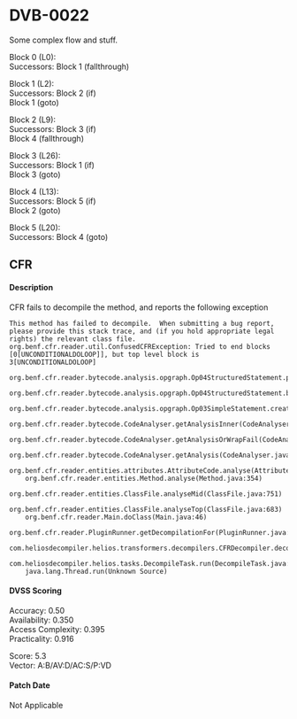 # DVB-0022
Some complex flow and stuff.  
  
Block 0 (L0):  
Successors: Block 1 (fallthrough)  
  
Block 1 (L2):  
Successors: Block 2 (if)  
            Block 1 (goto)  
  
Block 2 (L9):  
Successors: Block 3 (if)  
            Block 4 (fallthrough)  
  
Block 3 (L26):  
Successors: Block 1 (if)  
            Block 3 (goto)  
  
Block 4 (L13):  
Successors: Block 5 (if)  
            Block 2 (goto)  
  
Block 5 (L20):  
Successors: Block 4 (goto)  
  
##  CFR
#### Description
CFR fails to decompile the method, and reports the following exception
```
This method has failed to decompile.  When submitting a bug report, please provide this stack trace, and (if you hold appropriate legal rights) the relevant class file.
org.benf.cfr.reader.util.ConfusedCFRException: Tried to end blocks [0[UNCONDITIONALDOLOOP]], but top level block is 3[UNCONDITIONALDOLOOP]
    org.benf.cfr.reader.bytecode.analysis.opgraph.Op04StructuredStatement.processEndingBlocks(Op04StructuredStatement.java:394)
    org.benf.cfr.reader.bytecode.analysis.opgraph.Op04StructuredStatement.buildNestedBlocks(Op04StructuredStatement.java:446)
    org.benf.cfr.reader.bytecode.analysis.opgraph.Op03SimpleStatement.createInitialStructuredBlock(Op03SimpleStatement.java:2869)
    org.benf.cfr.reader.bytecode.CodeAnalyser.getAnalysisInner(CodeAnalyser.java:817)
    org.benf.cfr.reader.bytecode.CodeAnalyser.getAnalysisOrWrapFail(CodeAnalyser.java:220)
    org.benf.cfr.reader.bytecode.CodeAnalyser.getAnalysis(CodeAnalyser.java:165)
    org.benf.cfr.reader.entities.attributes.AttributeCode.analyse(AttributeCode.java:91)
    org.benf.cfr.reader.entities.Method.analyse(Method.java:354)
    org.benf.cfr.reader.entities.ClassFile.analyseMid(ClassFile.java:751)
    org.benf.cfr.reader.entities.ClassFile.analyseTop(ClassFile.java:683)
    org.benf.cfr.reader.Main.doClass(Main.java:46)
    org.benf.cfr.reader.PluginRunner.getDecompilationFor(PluginRunner.java:104)
    com.heliosdecompiler.helios.transformers.decompilers.CFRDecompiler.decompile(CFRDecompiler.java:59)
    com.heliosdecompiler.helios.tasks.DecompileTask.run(DecompileTask.java:103)
    java.lang.Thread.run(Unknown Source)
```
#### DVSS Scoring
Accuracy: 0.50  
Availability: 0.350  
Access Complexity: 0.395  
Practicality: 0.916  
  
Score: 5.3  
Vector: A:B/AV:D/AC:S/P:VD  
  
#### Patch Date
Not Applicable


